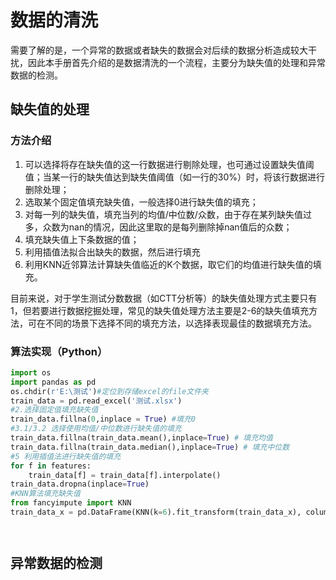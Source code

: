 # 数据的清洗

需要了解的是，一个异常的数据或者缺失的数据会对后续的数据分析造成较大干扰，因此本手册首先介绍的是数据清洗的一个流程，主要分为缺失值的处理和异常数据的检测。

## 缺失值的处理

### 方法介绍

1. 可以选择将存在缺失值的这一行数据进行剔除处理，也可通过设置缺失值阈值；当某一行的缺失值达到缺失值阈值（如一行的30%）时，将该行数据进行删除处理；
2. 选取某个固定值填充缺失值，一般选择0进行缺失值的填充；
3. 对每一列的缺失值，填充当列的均值/中位数/众数，由于存在某列缺失值过多，众数为nan的情况，因此这里取的是每列删除掉nan值后的众数；
4. 填充缺失值上下条数据的值；
5. 利用插值法拟合出缺失的数据，然后进行填充
6. 利用KNN近邻算法计算缺失值临近的K个数据，取它们的均值进行缺失值的填充。

目前来说，对于学生测试分数数据（如CTT分析等）的缺失值处理方式主要只有1，但若要进行数据挖掘处理，常见的缺失值处理方法主要是2-6的缺失值填充方法，可在不同的场景下选择不同的填充方法，以选择表现最佳的数据填充方法。

### 算法实现（Python）

```python
import os
import pandas as pd 
os.chdir(r'E:\测试')#定位到存储excel的file文件夹
train_data = pd.read_excel('测试.xlsx')
#2.选择固定值填充缺失值
train_data.fillna(0,inplace = True) #填充0
#3.1/3.2 选择使用均值/中位数进行缺失值的填充
train_data.fillna(train_data.mean(),inplace=True) # 填充均值
train_data.fillna(train_data.median(),inplace=True) # 填充中位数
#5 利用插值法进行缺失值的填充
for f in features: 
    train_data[f] = train_data[f].interpolate()
train_data.dropna(inplace=True)
#KNN算法填充缺失值
from fancyimpute import KNN
train_data_x = pd.DataFrame(KNN(k=6).fit_transform(train_data_x), columns=features)




```

## 异常数据的检测





